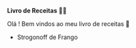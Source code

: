 **Livro de Receitas** :man_cook:

Olá ! Bem vindos ao meu livro de receitas :wave:

- Strogonoff de Frango

  

